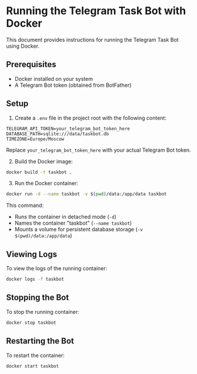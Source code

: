 # Running the Telegram Task Bot with Docker

This document provides instructions for running the Telegram Task Bot using Docker.

## Prerequisites

- Docker installed on your system
- A Telegram Bot token (obtained from BotFather)

## Setup

1. Create a `.env` file in the project root with the following content:

```
TELEGRAM_API_TOKEN=your_telegram_bot_token_here
DATABASE_PATH=sqlite:///data/taskbot.db
TIMEZONE=Europe/Moscow
```

Replace `your_telegram_bot_token_here` with your actual Telegram Bot token.

2. Build the Docker image:

```bash
docker build -t taskbot .
```

3. Run the Docker container:

```bash
docker run -d --name taskbot -v $(pwd)/data:/app/data taskbot
```

This command:
- Runs the container in detached mode (`-d`)
- Names the container "taskbot" (`--name taskbot`)
- Mounts a volume for persistent database storage (`-v $(pwd)/data:/app/data`)

## Viewing Logs

To view the logs of the running container:

```bash
docker logs -f taskbot
```

## Stopping the Bot

To stop the running container:

```bash
docker stop taskbot
```

## Restarting the Bot

To restart the container:

```bash
docker start taskbot